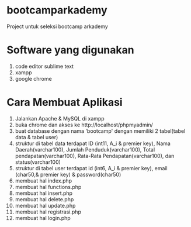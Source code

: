 # bootcamparkademy
Project untuk seleksi bootcamp arkademy

# Software yang digunakan
1. code editor sublime text
2. xampp
3. google chrome

# Cara Membuat Aplikasi
1. Jalankan Apache & MySQL di xampp
2. buka chrome dan akses ke http://localhost/phpmyadmin/
3. buat database dengan nama 'bootcamp' dengan memiliki 2 tabel(tabel data & tabel user)
4. struktur di tabel data terdapat ID (int11, A_i & premier key), Nama Daerah(varchar100), Jumlah Penduduk(varchar100), Total pendapatan(varchar100), Rata-Rata Pendapatan(varchar100), dan status(varchar100)
5. struktur di tabel user terdapat id (int6, A_i & premier key), email (char50,& premier key) & password(char50)
6. membuat hal index.php
7. membuat hal functions.php
8. membuat hal insert.php
9. membuat hal delete.php
10. membuat hal update.php
11. membuat hal registrasi.php
12. membuat hal login.php

